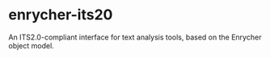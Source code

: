 enrycher-its20
==============

An ITS2.0-compliant interface for text analysis tools, based on the Enrycher object model.